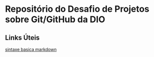 # Repositório do Desafio de Projetos sobre Git/GitHub da DIO
##  Links Úteis
[sintaxe basica markdown](https://www.markdownguide.org/)
